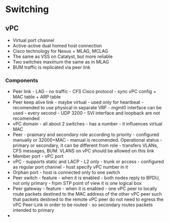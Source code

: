 # Switching

## vPC
- Virtual port channel
- Active-active dual homed host connection
- Cisco technology for Nexus = MLAG, MCLAG
- The same as VSS on Catalyst, but more reliable
- Two switches maximum the same as in MLAG
- BUM traffic is replicated via peer link

### Components
- Peer link - LAG - no traffic - CFS Cisco protocol - sync vPC config + MAC table + ARP table
- Peer keep alive link - maybe virtual - used only for heartbeat - recomended to use physical in separate VRF - mgmt0 interface can be used - every second - UDP 3200 - SVI interface and loopback are not recomended
- vPC domain - all about 2 switches - has a number - it influences virtual MAC
- Peer - praimary and secondary role according to priority - configured manually or 32000+MAC - manual is recomended. Operational status - primary or secondary, it can be different from role - transfers VLANs, CFS messages, BUM. VLANS on vPC should be allowed on this link
- Member port - vPC port
- vPC - supports static and LACP - L2 only - trunk or access - configured as regular port channel - hust specify vPC number in it
- Orphan port - host is connected only to one switch
- Peer switch - feature - when it is enabled - both nodes reply to BPDU, not only primary - frpm STP point of view it is one logical box
- Peer gateway - feature - when it is enabled  - one vPC peer to locally route packets destined to the MAC address of the other vPC peer such that packets destined to the remote vPC peer do not need to egress the vPC Peer-Link in order to be routed - so secondary routes packets intended to primary
- 
